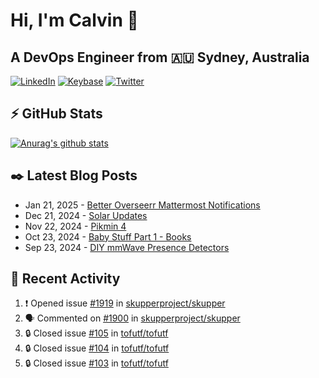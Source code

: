 # Hi, I'm Calvin 🍭
## A DevOps Engineer from 🇦🇺 Sydney, Australia</h3>

[![LinkedIn](https://img.shields.io/badge/-c–bui-0077B5?style=flat-square&labelColor=0077B5&logo=LinkedIn&logoColor=white)](https://www.linkedin.com/in/c-bui/)
[![Keybase](https://img.shields.io/badge/-calvinbui-ff6f21?style=flat-square&labelColor=ff6f21&logo=Keybase&logoColor=white)](https://keybase.io/calvinbui)
[![Twitter](https://img.shields.io/badge/-ASAPCalvin-1DA1F2?style=flat-square&labelColor=1DA1F2&logo=Twitter&logoColor=white)](https://twitter.com/ASAPCalvin)

<!-- https://github.com/rishavanand/github-profilinator -->
## ⚡ GitHub Stats
[![Anurag's github stats](https://github-readme-stats.vercel.app/api?username=calvinbui&count_private=true&hide_title=true)](https://github.com/anuraghazra/github-readme-stats)

<!-- https://github.com/gautamkrishnar/blog-post-workflow -->
## ✒️ Latest Blog Posts

<!-- BLOG-POST-LIST:START -->
- Jan 21, 2025 - [Better Overseerr Mattermost Notifications](https://calvin.me/better-overseerr-mattermost-notification)
- Dec 21, 2024 - [Solar Updates](https://calvin.me/solar-updates)
- Nov 22, 2024 - [Pikmin 4](https://calvin.me/pikmin-4)
- Oct 23, 2024 - [Baby Stuff Part 1 - Books](https://calvin.me/baby-books)
- Sep 23, 2024 - [DIY mmWave Presence Detectors](https://calvin.me/diy-mmwave-presence-detectors)

<!-- BLOG-POST-LIST:END -->

## 🏃‍ Recent Activity

<!--START_SECTION:activity-->
1. ❗ Opened issue [#1919](https://github.com/skupperproject/skupper/issues/1919) in [skupperproject/skupper](https://github.com/skupperproject/skupper)
2. 🗣 Commented on [#1900](https://github.com/skupperproject/skupper/issues/1900#issuecomment-2609590231) in [skupperproject/skupper](https://github.com/skupperproject/skupper)
3. 🔒 Closed issue [#105](https://github.com/tofutf/tofutf/issues/105) in [tofutf/tofutf](https://github.com/tofutf/tofutf)
4. 🔒 Closed issue [#104](https://github.com/tofutf/tofutf/issues/104) in [tofutf/tofutf](https://github.com/tofutf/tofutf)
5. 🔒 Closed issue [#103](https://github.com/tofutf/tofutf/issues/103) in [tofutf/tofutf](https://github.com/tofutf/tofutf)
<!--END_SECTION:activity-->
